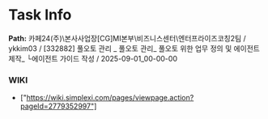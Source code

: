 # Task Info

**Path:** 카페24(주)\본사사업장\[CG]MI본부\비즈니스센터\엔터프라이즈코칭2팀 / ykkim03 / [332882] 풀오토 관리 _ 풀오토 관리_ 풀오토 위한 업무 정의 및 에이전트 제작_ └에이전트 가이드 작성 / 2025-09-01_00-00-00

### WIKI
- ["https://wiki.simplexi.com/pages/viewpage.action?pageId=2779352997"]

